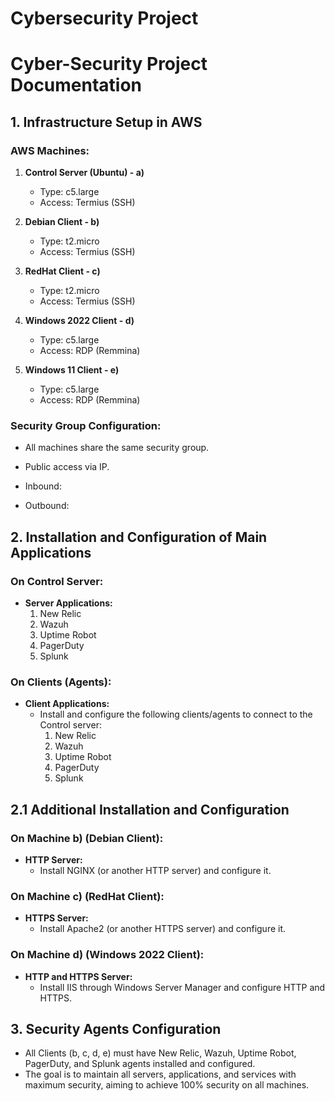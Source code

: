 # Cybersecurity Project
# Cyber-Security Project Documentation

## 1. Infrastructure Setup in AWS

### AWS Machines:
1. **Control Server (Ubuntu) - a)**
   - Type: c5.large
   - Access: Termius (SSH)

2. **Debian Client - b)**
   - Type: t2.micro
   - Access: Termius (SSH)

3. **RedHat Client - c)**
   - Type: t2.micro
   - Access: Termius (SSH)

4. **Windows 2022 Client - d)**
   - Type: c5.large
   - Access: RDP (Remmina)

5. **Windows 11 Client - e)**
   - Type: c5.large
   - Access: RDP (Remmina)

### Security Group Configuration:
- All machines share the same security group.
- Public access via IP.
- Inbound:


- Outbound:


## 2. Installation and Configuration of Main Applications

### On Control Server:
- **Server Applications:**
  1. New Relic
  2. Wazuh
  3. Uptime Robot
  4. PagerDuty
  5. Splunk

### On Clients (Agents):
- **Client Applications:**
  - Install and configure the following clients/agents to connect to the Control server:
    1. New Relic
    2. Wazuh
    3. Uptime Robot
    4. PagerDuty
    5. Splunk

## 2.1 Additional Installation and Configuration

### On Machine b) (Debian Client):
- **HTTP Server:**
  - Install NGINX (or another HTTP server) and configure it.

### On Machine c) (RedHat Client):
- **HTTPS Server:**
  - Install Apache2 (or another HTTPS server) and configure it.

### On Machine d) (Windows 2022 Client):
- **HTTP and HTTPS Server:**
  - Install IIS through Windows Server Manager and configure HTTP and HTTPS.

## 3. Security Agents Configuration

- All Clients (b, c, d, e) must have New Relic, Wazuh, Uptime Robot, PagerDuty, and Splunk agents installed and configured.
- The goal is to maintain all servers, applications, and services with maximum security, aiming to achieve 100% security on all machines.
